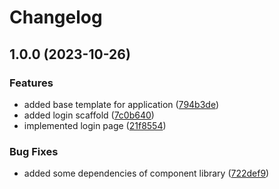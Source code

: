 # Changelog

## 1.0.0 (2023-10-26)


### Features

* added base template for application ([794b3de](https://github.com/Tbaile/ns8-user-manager/commit/794b3def05565d21cbe8904a9472a9b7a6790050))
* added login scaffold ([7c0b640](https://github.com/Tbaile/ns8-user-manager/commit/7c0b640d87515d38c53610cb8e0f2109d5a1fb73))
* implemented login page ([21f8554](https://github.com/Tbaile/ns8-user-manager/commit/21f8554cda92f9c01e65cc40430aec302070c9b3))


### Bug Fixes

* added some dependencies of component library ([722def9](https://github.com/Tbaile/ns8-user-manager/commit/722def964081f440c0f4879a8e95e56b223a5629))
